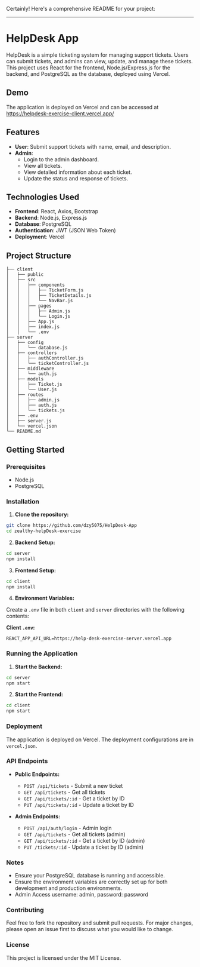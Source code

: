 Certainly! Here's a comprehensive README for your project:

---

# HelpDesk App

HelpDesk is a simple ticketing system for managing support tickets. Users can submit tickets, and admins can view, update, and manage these tickets. This project uses React for the frontend, Node.js/Express.js for the backend, and PostgreSQL as the database, deployed using Vercel.

## Demo

The application is deployed on Vercel and can be accessed at https://helpdesk-exercise-client.vercel.app/

## Features

- **User**: Submit support tickets with name, email, and description.
- **Admin**:
  - Login to the admin dashboard.
  - View all tickets.
  - View detailed information about each ticket.
  - Update the status and response of tickets.

## Technologies Used

- **Frontend**: React, Axios, Bootstrap
- **Backend**: Node.js, Express.js
- **Database**: PostgreSQL
- **Authentication**: JWT (JSON Web Token)
- **Deployment**: Vercel

## Project Structure

```
├── client
│   ├── public
│   ├── src
│   │   ├── components
│   │   │   ├── TicketForm.js
│   │   │   ├── TicketDetails.js
│   │   │   └── NavBar.js
│   │   ├── pages
│   │   │   ├── Admin.js
│   │   │   └── Login.js
│   │   ├── App.js
│   │   ├── index.js
│   │   └── .env
├── server
│   ├── config
│   │   └── database.js
│   ├── controllers
│   │   ├── authController.js
│   │   └── ticketController.js
│   ├── middleware
│   │   └── auth.js
│   ├── models
│   │   ├── Ticket.js
│   │   └── User.js
│   ├── routes
│   │   ├── admin.js
│   │   ├── auth.js
│   │   └── tickets.js
│   ├── .env
│   ├── server.js
│   └── vercel.json
└── README.md
```

## Getting Started

### Prerequisites

- Node.js
- PostgreSQL

### Installation

1. **Clone the repository:**

```bash
git clone https://github.com/dzy5075/HelpDesk-App
cd zealthy-helpDesk-exercise
```

2. **Backend Setup:**

```bash
cd server
npm install
```

3. **Frontend Setup:**

```bash
cd client
npm install
```

4. **Environment Variables:**

Create a `.env` file in both `client` and `server` directories with the following contents:

**Client `.env`:**

```env
REACT_APP_API_URL=https://help-desk-exercise-server.vercel.app
```

### Running the Application

1. **Start the Backend:**

```bash
cd server
npm start
```

2. **Start the Frontend:**

```bash
cd client
npm start
```

### Deployment

The application is deployed on Vercel. The deployment configurations are in `vercel.json`.

### API Endpoints

- **Public Endpoints:**

  - `POST /api/tickets` - Submit a new ticket
  - `GET /api/tickets` - Get all tickets
  - `GET /api/tickets/:id` - Get a ticket by ID
  - `PUT /api/tickets/:id` - Update a ticket by ID

- **Admin Endpoints:**
  - `POST /api/auth/login` - Admin login
  - `GET /api/tickets` - Get all tickets (admin)
  - `GET /api/tickets/:id` - Get a ticket by ID (admin)
  - `PUT /tickets/:id` - Update a ticket by ID (admin)

### Notes

- Ensure your PostgreSQL database is running and accessible.
- Ensure the environment variables are correctly set up for both development and production environments.
- Admin Access username: admin, password: password

### Contributing

Feel free to fork the repository and submit pull requests. For major changes, please open an issue first to discuss what you would like to change.

### License

This project is licensed under the MIT License.
